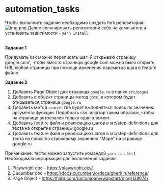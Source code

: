 
# automation_tasks
Чтобы выполнить задание необходимо создать fork репозитория.
![img.png](stuff/img.png)
Далее склонировать репозиторий себе на компьютер и установить зависимости - `yarn install`

<br><b>Задание 1</b>

Придумать как можно переписать шаг 'Я открываю страницу google.com', чтобы вместо страницы
google.com можно было открыть
URL любой страницы при помощи изменения параметра шага в feature файле.

<b>Задание 2</b>
1. Добавить Page Object  для страницы `google.ru` в папке `src/pages`
2. Добавить в объект страницы метод `goto`, в котором будет открываться страница `google.ru`
3. Добавить метод `search`, где будет выполняться поиск по значению аргумента функции. 
Подобрать css локатор таким образом, чтобы на странице встречался только один элемент.
4. Добавить feature файл и реализацию шагов в src/step-definitions для теста на открытие страницы google.ru
5. Добавить feature файл и реализацию шагов в src/step-definitions для теста на поиск по строковому значению "Море" на странице google.ru

Примечание: тесты можно запустить командой `yarn run test` <br>
<bold>Необходимая информация для выполнения задания:</bold><br>
1. Playwright doc - https://playwright.dev/
2. Cucumber doc - https://docs.cucumber.io/docs/gherkin/reference/
3. Page Object - https://habr.com/ru/company/wapstart/blog/138674/

